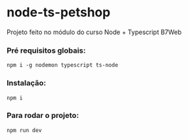 # node-ts-petshop
Projeto feito no módulo do curso Node + Typescript B7Web

### Pré requisitos globais:
`npm i -g nodemon typescript ts-node`

### Instalação:
`npm i`

### Para rodar o projeto:
`npm run dev`